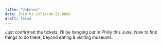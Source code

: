 ```yaml
---
title: "Unknown"
date: 2018-03-25T14:46:23-0600
draft: false
---
```


Just confirmed the tickets, I’ll be hanging out in Philly this June. Now to find things to do there, beyond eating & visiting museums.
